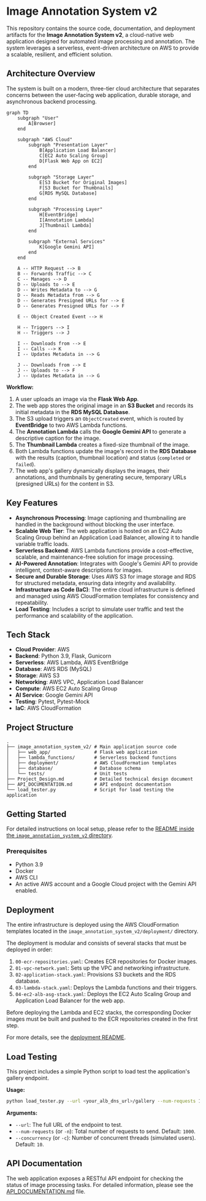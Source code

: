 # Image Annotation System v2

This repository contains the source code, documentation, and deployment artifacts for the **Image Annotation System v2**, a cloud-native web application designed for automated image processing and annotation. The system leverages a serverless, event-driven architecture on AWS to provide a scalable, resilient, and efficient solution.

## Architecture Overview

The system is built on a modern, three-tier cloud architecture that separates concerns between the user-facing web application, durable storage, and asynchronous backend processing.

```mermaid
graph TD
    subgraph "User"
        A[Browser]
    end

    subgraph "AWS Cloud"
        subgraph "Presentation Layer"
            B[Application Load Balancer]
            C[EC2 Auto Scaling Group]
            D[Flask Web App on EC2]
        end

        subgraph "Storage Layer"
            E[S3 Bucket for Original Images]
            F[S3 Bucket for Thumbnails]
            G[RDS MySQL Database]
        end

        subgraph "Processing Layer"
            H[EventBridge]
            I[Annotation Lambda]
            J[Thumbnail Lambda]
        end

        subgraph "External Services"
            K[Google Gemini API]
        end
    end

    A -- HTTP Request --> B
    B -- Forwards Traffic --> C
    C -- Manages --> D
    D -- Uploads to --> E
    D -- Writes Metadata to --> G
    D -- Reads Metadata from --> G
    D -- Generates Presigned URLs for --> E
    D -- Generates Presigned URLs for --> F

    E -- Object Created Event --> H

    H -- Triggers --> I
    H -- Triggers --> J

    I -- Downloads from --> E
    I -- Calls --> K
    I -- Updates Metadata in --> G

    J -- Downloads from --> E
    J -- Uploads to --> F
    J -- Updates Metadata in --> G
```

**Workflow:**
1.  A user uploads an image via the **Flask Web App**.
2.  The web app stores the original image in an **S3 Bucket** and records its initial metadata in the **RDS MySQL Database**.
3.  The S3 upload triggers an `ObjectCreated` event, which is routed by **EventBridge** to two AWS Lambda functions.
4.  The **Annotation Lambda** calls the **Google Gemini API** to generate a descriptive caption for the image.
5.  The **Thumbnail Lambda** creates a fixed-size thumbnail of the image.
6.  Both Lambda functions update the image's record in the **RDS Database** with the results (caption, thumbnail location) and status (`completed` or `failed`).
7.  The web app's gallery dynamically displays the images, their annotations, and thumbnails by generating secure, temporary URLs (presigned URLs) for the content in S3.

## Key Features

-   **Asynchronous Processing**: Image captioning and thumbnailing are handled in the background without blocking the user interface.
-   **Scalable Web Tier**: The web application is hosted on an EC2 Auto Scaling Group behind an Application Load Balancer, allowing it to handle variable traffic loads.
-   **Serverless Backend**: AWS Lambda functions provide a cost-effective, scalable, and maintenance-free solution for image processing.
-   **AI-Powered Annotation**: Integrates with Google's Gemini API to provide intelligent, context-aware descriptions for images.
-   **Secure and Durable Storage**: Uses AWS S3 for image storage and RDS for structured metadata, ensuring data integrity and availability.
-   **Infrastructure as Code (IaC)**: The entire cloud infrastructure is defined and managed using AWS CloudFormation templates for consistency and repeatability.
-   **Load Testing**: Includes a script to simulate user traffic and test the performance and scalability of the application.

## Tech Stack

-   **Cloud Provider**: AWS
-   **Backend**: Python 3.9, Flask, Gunicorn
-   **Serverless**: AWS Lambda, AWS EventBridge
-   **Database**: AWS RDS (MySQL)
-   **Storage**: AWS S3
-   **Networking**: AWS VPC, Application Load Balancer
-   **Compute**: AWS EC2 Auto Scaling Group
-   **AI Service**: Google Gemini API
-   **Testing**: Pytest, Pytest-Mock
-   **IaC**: AWS CloudFormation

## Project Structure

```
.
├── image_annotation_system_v2/ # Main application source code
│   ├── web_app/                # Flask web application
│   ├── lambda_functions/       # Serverless backend functions
│   ├── deployment/             # AWS CloudFormation templates
│   ├── database/               # Database schema
│   └── tests/                  # Unit tests
├── Project_Design.md           # Detailed technical design document
├── API_DOCUMENTATION.md        # API endpoint documentation
└── load_tester.py              # Script for load testing the application
```

## Getting Started

For detailed instructions on local setup, please refer to the [README inside the `image_annotation_system_v2` directory](image_annotation_system_v2/README.md).

### Prerequisites

-   Python 3.9
-   Docker
-   AWS CLI
-   An active AWS account and a Google Cloud project with the Gemini API enabled.

## Deployment

The entire infrastructure is deployed using the AWS CloudFormation templates located in the `image_annotation_system_v2/deployment/` directory.

The deployment is modular and consists of several stacks that must be deployed in order:
1.  `00-ecr-repositories.yaml`: Creates ECR repositories for Docker images.
2.  `01-vpc-network.yaml`: Sets up the VPC and networking infrastructure.
3.  `02-application-stack.yaml`: Provisions S3 buckets and the RDS database.
4.  `03-lambda-stack.yaml`: Deploys the Lambda functions and their triggers.
5.  `04-ec2-alb-asg-stack.yaml`: Deploys the EC2 Auto Scaling Group and Application Load Balancer for the web app.

Before deploying the Lambda and EC2 stacks, the corresponding Docker images must be built and pushed to the ECR repositories created in the first step.

For more details, see the [deployment README](image_annotation_system_v2/deployment/README.md).

## Load Testing

This project includes a simple Python script to load test the application's gallery endpoint.

**Usage:**
```bash
python load_tester.py --url <your_alb_dns_url>/gallery --num-requests 1000 --concurrency 10
```

**Arguments:**
-   `--url`: The full URL of the endpoint to test.
-   `--num-requests` (or `-n`): Total number of requests to send. Default: `1000`.
-   `--concurrency` (or `-c`): Number of concurrent threads (simulated users). Default: `10`.

## API Documentation

The web application exposes a RESTful API endpoint for checking the status of image processing tasks. For detailed information, please see the [API_DOCUMENTATION.md](API_DOCUMENTATION.md) file.
